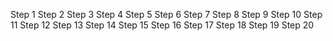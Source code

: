 Step 1
Step 2
Step 3
Step 4
Step 5
Step 6
Step 7
Step 8
Step 9
Step 10
Step 11
Step 12
Step 13
Step 14
Step 15
Step 16
Step 17
Step 18
Step 19
Step 20
